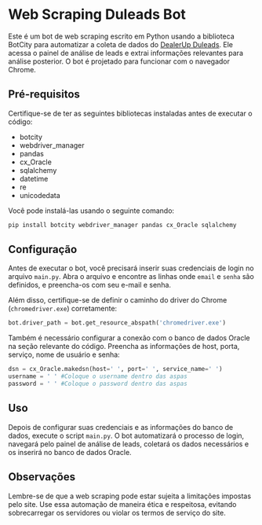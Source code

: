 # Web Scraping Duleads Bot

Este é um bot de web scraping escrito em Python usando a biblioteca BotCity para automatizar a coleta de dados do [DealerUp Duleads](https://app.dealerup.com.br/leads/analysis). Ele acessa o painel de análise de leads e extrai informações relevantes para análise posterior. O bot é projetado para funcionar com o navegador Chrome.

## Pré-requisitos

Certifique-se de ter as seguintes bibliotecas instaladas antes de executar o código:

- botcity
- webdriver_manager
- pandas
- cx_Oracle
- sqlalchemy
- datetime
- re
- unicodedata

Você pode instalá-las usando o seguinte comando:

```bash
pip install botcity webdriver_manager pandas cx_Oracle sqlalchemy
```

## Configuração

Antes de executar o bot, você precisará inserir suas credenciais de login no arquivo `main.py`. Abra o arquivo e encontre as linhas onde `email` e `senha` são definidos, e preencha-os com seu e-mail e senha.

Além disso, certifique-se de definir o caminho do driver do Chrome (`chromedriver.exe`) corretamente:

```python
bot.driver_path = bot.get_resource_abspath('chromedriver.exe')
```

Também é necessário configurar a conexão com o banco de dados Oracle na seção relevante do código. Preencha as informações de host, porta, serviço, nome de usuário e senha:

```python
dsn = cx_Oracle.makedsn(host=' ', port=' ', service_name=' ')
username = ' ' #Coloque o username dentro das aspas
password = ' ' #Coloque o password dentro das aspas
```

## Uso

Depois de configurar suas credenciais e as informações do banco de dados, execute o script `main.py`. O bot automatizará o processo de login, navegará pelo painel de análise de leads, coletará os dados necessários e os inserirá no banco de dados Oracle.

## Observações

Lembre-se de que a web scraping pode estar sujeita a limitações impostas pelo site. Use essa automação de maneira ética e respeitosa, evitando sobrecarregar os servidores ou violar os termos de serviço do site.

